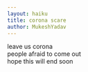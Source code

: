 ```yaml
---
layout: haiku
title: corona scare
author: MukeshYadav
---
```


leave us corona<br>
people afraid to come out<br>
hope this will end soon<br>